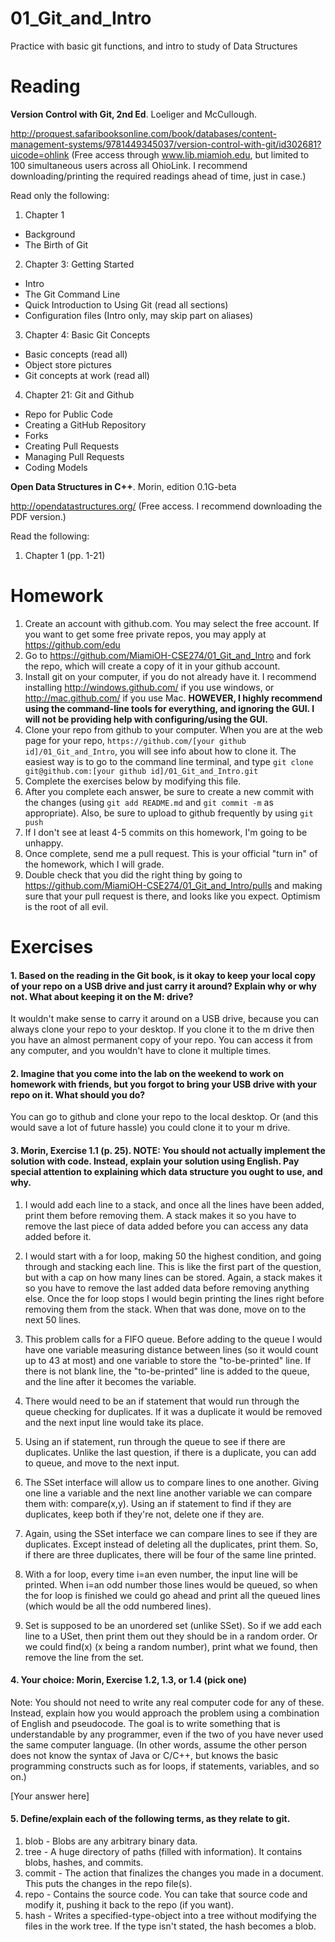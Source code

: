 01_Git_and_Intro
================

Practice with basic git functions, and intro to study of Data Structures

Reading
=======

**Version Control with Git, 2nd Ed**. Loeliger and McCullough. 

http://proquest.safaribooksonline.com/book/databases/content-management-systems/9781449345037/version-control-with-git/id302681?uicode=ohlink (Free access through www.lib.miamioh.edu, but limited to 100 simultaneous users across all OhioLink. I recommend downloading/printing the required readings ahead of time, just in case.)

Read only the following:

1. Chapter 1
  * Background
  * The Birth of Git
2. Chapter 3: Getting Started
  * Intro
  * The Git Command Line
  * Quick Introduction to Using Git (read all sections)
  * Configuration files (Intro only, may skip part on aliases)
3. Chapter 4: Basic Git Concepts
  * Basic concepts (read all)
  * Object store pictures
  * Git concepts at work (read all)
4. Chapter 21: Git and Github
  * Repo for Public Code
  * Creating a GitHub Repository
  * Forks
  * Creating Pull Requests
  * Managing Pull Requests
  * Coding Models

**Open Data Structures in C++**. Morin, edition 0.1G-beta

http://opendatastructures.org/ (Free access. I recommend downloading the PDF version.)

Read the following:

1. Chapter 1 (pp. 1-21)

Homework
========

1. Create an account with github.com. You may select the free account. If you want to get some free private repos, you may apply at https://github.com/edu
2. Go to https://github.com/MiamiOH-CSE274/01_Git_and_Intro and fork the repo, which will create a copy of it in your github account.
3. Install git on your computer, if you do not already have it. I recommend installing http://windows.github.com/ if you use windows, or http://mac.github.com/ if you use Mac. **HOWEVER, I highly recommend using the command-line tools for everything, and ignoring the GUI. I will not be providing help with configuring/using the GUI.**
4. Clone your repo from github to your computer. When you are at the web page for your repo, `https://github.com/[your github id]/01_Git_and_Intro`, you will see info about how to clone it. The easiest way is to go to the command line terminal, and type `git clone git@github.com:[your github id]/01_Git_and_Intro.git`
6. Complete the exercises below by modifying this file.
7. After you complete each answer, be sure to create a new commit with the changes (using `git add README.md` and `git commit -m` as appropriate). Also, be sure to upload to github frequently by using `git push`
8. If I don't see at least 4-5 commits on this homework, I'm going to be unhappy.
9. Once complete, send me a pull request. This is your official "turn in" of the homework, which I will grade.
10. Double check that you did the right thing by going to https://github.com/MiamiOH-CSE274/01_Git_and_Intro/pulls and making sure that your pull request is there, and looks like you expect. Optimism is the root of all evil.

Exercises
=========

#### 1. Based on the reading in the Git book, is it okay to keep your local copy of your repo on a USB drive and just carry it around? Explain why or why not. What about keeping it on the M: drive?

It wouldn't make sense to carry it around on a USB drive, because you can always clone your repo to your desktop. If you clone it to the m drive then you have an almost permanent copy of your repo. You can access it from any computer, and you wouldn't have to clone it multiple times. 

#### 2. Imagine that you come into the lab on the weekend to work on homework with friends, but you forgot to bring your USB drive with your repo on it. What should you do?

You can go to github and clone your repo to the local desktop. Or (and this would save a lot of future hassle) you could clone it to your m drive.

#### 3. Morin, Exercise 1.1 (p. 25). NOTE: You should not actually implement the solution with code. Instead, explain your solution using English. Pay special attention to explaining which data structure you ought to use, and why.

1. I would add each line to a stack, and once all the lines have been added, print them before removing them. A stack makes it so you have to remove 
the last piece of data added before you can access any data added before it. 

2. I would start with a for loop, making 50 the highest condition, and going through and stacking each line. This is like the first part of the question, but with a 
cap on how many lines can be stored. Again, a stack makes it so you have to remove the last added data before removing anything else. Once the for loop stops I would begin 
printing the lines right before removing them from the stack. When that was done, move on to the next 50 lines. 

3. This problem calls for a FIFO queue. Before adding to the queue I would have one variable measuring distance between lines (so it would count up to 43 at most) and one variable to store the "to-be-printed"
line. If there is not blank line, the "to-be-printed" line is added to the queue, and the line after it becomes the variable. 

4. There would need to be an if statement that would run through the queue checking for duplicates. If it was a duplicate it would be removed and the next input line would
take its place. 

5. Using an if statement, run through the queue to see if there are duplicates. Unlike the last question, if there is a duplicate, you can add to queue, and move to the
next input. 

6. The SSet interface will allow us to compare lines to one another. Giving one line a variable and the next line another variable we can compare them with: compare(x,y).
 Using an if statement to find if they are duplicates, keep both if they're not, delete one if they are. 

7. Again, using the SSet interface we can compare lines to see if they are duplicates. Except instead of deleting all the duplicates, print them.
So, if there are three duplicates, there will be four of the same line printed. 

8. With a for loop, every time i=an even number, the input line will be printed. When i=an odd number those lines would be queued, so when the for loop is finished we could
go ahead and print all the queued lines (which would be all the odd numbered lines).

9. Set is supposed to be an unordered set (unlike SSet). So if we add each line to a USet, then print them out they should be in a random order. Or we could
find(x) (x being a random number), print what we found, then remove the line from the set. 

#### 4. Your choice: Morin, Exercise 1.2, 1.3, or 1.4 (pick one)

Note: You should not need to write any real computer code for any of these. Instead, explain how you would approach the problem using a combination of English and pseudocode. The goal is to write something that is understandable by any programmer, even if the two of you have never used the same computer language. (In other words, assume the other person does not know the syntax of Java or C/C++, but knows the basic programming constructs such as for loops, if statements, variables, and so on.)

[Your answer here]

#### 5. Define/explain each of the following terms, as they relate to git.

1. blob - Blobs are any arbitrary binary data. 
2. tree - A huge directory of paths (filled with information). It contains blobs, hashes, and commits.
3. commit - The action that finalizes the changes you made in a document. This puts the changes in the repo file(s).
4. repo - Contains the source code. You can take that source code and modify it, pushing it back to the repo (if you want). 
5. hash - Writes a specified-type-object into a tree without modifying the files in the work tree. If the type isn't stated, the hash becomes a blob.
